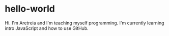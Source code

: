 # hello-world
Hi. I'm Aretreia and I'm teaching myself programming. I'm currently learning intro JavaScript and how to use GitHub. 
